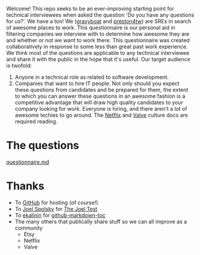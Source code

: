 Welcome! This repo seeks to be an ever-improving starting point for technical
interviewees when asked the question 'Do you have any questions for us?'. We
have a ton! We ([gravyboat](https://github.com/gravyboat) and
[preston4tw](https://github.com/Preston4tw)) are SREs in search of awesome
places to work. This questionnaire is our personal aid in filtering companies we
interview with to determine how awesome they are and whether or not we want to
work there. This questionnaire was created collaboratively in response to some
less than great past work experience. We think most of the questions are
applicable to any technical interviewee and share it with the public in the hope
that it's useful. Our target audience is twofold:

1. Anyone in a technical role as related to software development.
2. Companies that want to hire IT people. Not only should you expect these
   questions from candidates and be prepared for them, the extent to which you
   can answer these questions in an awesome fashion is a competitive advantage
   that will draw high quality candidates to your company looking for work.
   Everyone is hiring, and there aren't a lot of awesome techies to go
   around. The [Netflix](http://www.slideshare.net/reed2001/culture-1798664)
   and [Valve](http://www.valvesoftware.com/company/Valve_Handbook_LowRes.pdf)
   culture docs are required reading.

# The questions
[questionnaire.md](questionnaire.md)

# Thanks
* To [GitHub](https://github.com) for hosting (of course!)
* To [Joel Spolsky](https://twitter.com/Spolsky) for [The Joel Test](http://www.joelonsoftware.com/articles/fog0000000043.html)
* To [ekalinin](https://github.com/ekalinin) for [github-markdown-toc](https://github.com/ekalinin/github-markdown-toc)
* The many others that publically share stuff so we can all improve as a community
  * Etsy
  * Netflix
  * Valve
